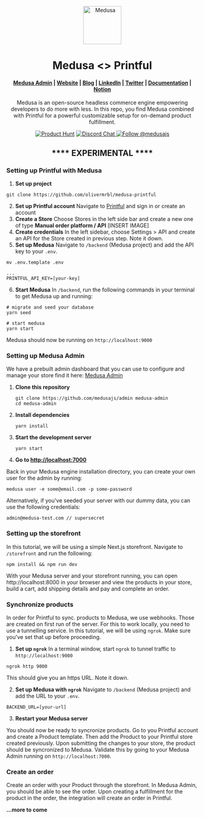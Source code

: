 <p align="center">
  <a href="https://www.medusajs.com">
    <img alt="Medusa" src="https://user-images.githubusercontent.com/7554214/153162406-bf8fd16f-aa98-4604-b87b-e13ab4baf604.png" width="100" />
  </a>
</p>
<h1 align="center">
  Medusa <> Printful
</h1>

<h4 align="center">
  <a href="https://github.com/medusajs/admin">Medusa Admin</a> |
  <a href="https://www.medusajs.com">Website</a> |
  <a href="https://www.medusajs.com/blog">Blog</a> |
  <a href="https://www.linkedin.com/company/medusa-commerce">LinkedIn</a> |
  <a href="https://twitter.com/medusajs">Twitter</a> |
  <a href="https://docs.medusajs.com">Documentation</a> |
  <a href="https://medusajs.notion.site/medusajs/Medusa-Home-3485f8605d834a07949b17d1a9f7eafd">Notion</a>
</h4>

<p align="center">
Medusa is an open-source headless commerce engine empowering developers to do more with less. In this repo, you find Medusa combined with Printful for a powerful customizable setup for on-demand product fulfillment.
</p>
<p align="center">
    <a href="https://www.producthunt.com/posts/medusa"><img src="https://img.shields.io/badge/Product%20Hunt-%231%20Product%20of%20the%20Day-%23DA552E" alt="Product Hunt"></a>
  <a href="https://discord.gg/xpCwq3Kfn8">
    <img src="https://img.shields.io/badge/chat-on%20discord-7289DA.svg" alt="Discord Chat" />
  </a>
  <a href="https://twitter.com/intent/follow?screen_name=medusajs">
    <img src="https://img.shields.io/twitter/follow/medusajs.svg?label=Follow%20@medusajs" alt="Follow @medusajs" />
  </a>
</p>

<h2 align="center">
  **** EXPERIMENTAL ****
</h2>

### Setting up Printful with Medusa
1. **Set up project**
```
git clone https://github.com/olivermrbl/medusa-printful
```
2. **Set up Printful account**
Navigate to [Printful](https://www.printful.com/auth/login) and sign in or create an account
3. **Create a Store**
Choose Stores in the left side bar and create a new one of type **Manual order platform / API**
[INSERT IMAGE]
4. **Create credentials**
In the left sidebar, choose Settings > API and create an API for the Store created in previous step. Note it down.
5. **Set up Medusa**
Navigate to `/backend` (Medusa project) and add the API key to your `.env`.
```
mv .env.template .env 
```
```
...
PRINTFUL_API_KEY=[your-key]
```
6. **Start Medusa**
In `/backend`, run the following commands in your terminal to get Medusa up and running:
```shell
# migrate and seed your database
yarn seed

# start medusa
yarn start
```
Medusa should now be running on `http://localhost:9000`

### Setting up Medusa Admin

We have a prebuilt admin dashboard that you can use to configure and manage your store find it here: [Medusa Admin](https://github.com/medusajs/admin)

1. **Clone this repository**
   ```
   git clone https://github.com/medusajs/admin medusa-admin
   cd medusa-admin
   ```
2. **Install dependencies**
   ```
   yarn install
   ```
3. **Start the development server**
   ```
   yarn start
   ```
4. **Go to [http://localhost:7000](http://localhost:7000)**

Back in your Medusa engine installation directory, you can create your own user for the admin by running:

```
medusa user -e some@email.com -p some-password
```
Alternatively, if you've seeded your server with our dummy data, you can use the following credentials:
```
admin@medusa-test.com // supersecret
```

### Setting up the storefront

In this tutorial, we will be using a simple Next.js storefront. Navigate to `/storefront` and run the following:
```
npm install && npm run dev
```
With your Medusa server and your storefront running, you can open http://localhost:8000 in your browser and view the products in your store, build a cart, add shipping details and pay and complete an order.

### Synchronize products
In order for Printful to sync. products to Medusa, we use webhooks. Those are created on first run of the server. For this to work locally, you need to use a tunnelling service. In this tutorial, we will be using `ngrok`. Make sure you've set that up before proceeding.

1. **Set up `ngrok`**
In a terminal window, start `ngrok` to tunnel traffic to `http://localhost:9000`
```
ngrok http 9000
```
This should give you an https URL. Note it down.

2. **Set up Medusa with `ngrok`**
Navigate to `/backend` (Medusa project) and add the URL to your `.env`.
```
BACKEND_URL=[your-url]
```

3. **Restart your Medusa server**

You should now be ready to syncronize products. Go to you Printful account and create a Product template. Then add the Product to your Printful store created previously. Upon submitting the changes to your store, the product should be syncronized to Medusa. Validate this by going to your Medusa Admin running on `http://localhost:7000`. 

### Create an order

Create an order with your Product through the storefront. In Medusa Admin, you should be able to see the order. Upon creating a fulfillment for the product in the order, the integration will create an order in Printful.

**...more to come**
